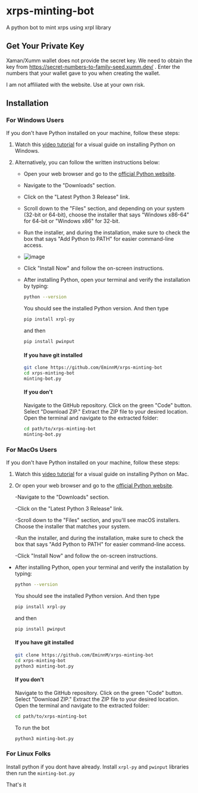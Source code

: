 # xrps-minting-bot
A python bot to mint xrps using xrpl library

## Get Your Private Key

Xaman/Xumm wallet does not provide the secret key. We need to obtain the key from https://secret-numbers-to-family-seed.xumm.dev/ . Enter the numbers that your wallet gave to you when creating the wallet.

I am not affiliated with the website. Use at your own risk. 

## Installation



  ### For Windows Users
  If you don't have Python installed on your machine, follow these steps:
  
  1. Watch this [video tutorial](https://www.youtube.com/watch?v=ERcsRnUQ64s) for a visual guide on installing Python on Windows.
  
  2. Alternatively, you can follow the written instructions below:
  
     - Open your web browser and go to the [official Python website](https://www.python.org/).
     - Navigate to the "Downloads" section.
     - Click on the "Latest Python 3 Release" link.
     - Scroll down to the "Files" section, and depending on your system (32-bit or 64-bit), choose the installer that says "Windows x86-64" for 64-bit or "Windows x86" for 32-bit.
     - Run the installer, and during the installation, make sure to check the box that says "Add Python to PATH" for easier command-line access.
     - ![image](https://github.com/EminnM/XRPS-minting-bot/assets/63583116/48e43f9a-218d-4995-9bf6-db221df52a32)
     - Click "Install Now" and follow the on-screen instructions.
     - After installing Python, open your terminal and verify the installation by typing:
       ```bash
       python --version
       ```

       You should see the installed Python version. And then type

         ```bash
         pip install xrpl-py
         ```
         and then
         ```bash
         pip install pwinput
         ```
        #### If you have git installed
        ```bash
        git clone https://github.com/EminnM/xrps-minting-bot
        cd xrps-minting-bot
        minting-bot.py
        ```
        #### If you don't
       Navigate to the GitHub repository.
       Click on the green "Code" button.
       Select "Download ZIP."
       Extract the ZIP file to your desired location.
       Open the terminal and navigate to the extracted folder:
       ```bash
       cd path/to/xrps-minting-bot
       minting-bot.py
       ```

       




  

  ### For MacOs Users
  If you don't have Python installed on your machine, follow these steps:
  
  1. Watch this [video tutorial](https://www.youtube.com/watch?v=5zX1MkAHdKU) for a visual guide on installing Python on Mac.
  
  2. Or open your web browser and go to the [official Python website](https://www.python.org/).

     -Navigate to the "Downloads" section.

     -Click on the "Latest Python 3 Release" link.

     -Scroll down to the "Files" section, and you'll see macOS installers. Choose the installer that matches your system.

     -Run the installer, and during the installation, make sure to check the box that says "Add Python to PATH" for easier command-line access.

     -Click "Install Now" and follow the on-screen instructions.

   - After installing Python, open your terminal and verify the installation by typing:

     ```bash
     python --version
     ```

     You should see the installed Python version. And then type

     ```bash
     pip install xrpl-py
     ```
     and then
      ```bash
     pip install pwinput

     ```
      #### If you have git installed

        ```bash
        git clone https://github.com/EminnM/xrps-minting-bot
        cd xrps-minting-bot
        python3 minting-bot.py
        ```
     #### If you don't
      Navigate to the GitHub repository.
      Click on the green "Code" button.
      Select "Download ZIP."
      Extract the ZIP file to your desired location.
      Open the terminal and navigate to the extracted folder:
       ```bash
       cd path/to/xrps-minting-bot
       ```
       To run the bot
       ```bash
       python3 minting-bot.py
        ```



  
  ### For Linux Folks
  Install python if you dont have already. 
  Install ```xrpl-py``` and  ```pwinput``` libraries then run the  ```minting-bot.py```
  


That's it




